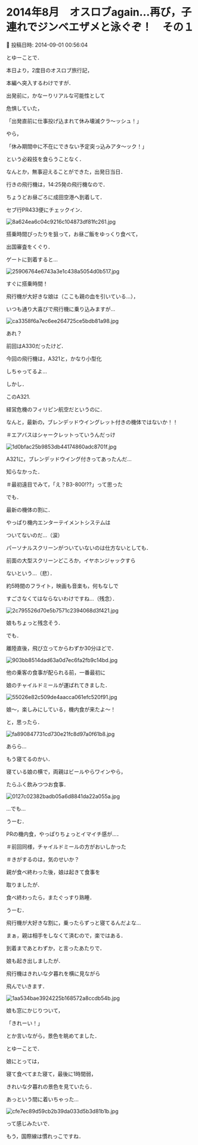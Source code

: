 # 2014年8月　オスロブagain…再び，子連れでジンベエザメと泳ぐぞ！　その１

📅 投稿日時: 2014-09-01 00:56:04

とゆーことで．


本日より，2度目のオスロブ旅行記，


本編へ突入するわけですが．





出発前に，かなーりリアルな可能性として


危惧していた，


「出発直前に仕事投げ込まれて休み壊滅クラ～ッシュ！」


やら，


「休み期間中に不在にできない予定突っ込みアタ～ック！」


という必殺技を食らうことなく．


なんとか，無事迎えることができた，出発日当日．





行きの飛行機は，14:25発の飛行機なので．


ちょうどお昼ごろに成田空港へ到着して．


セブ行PR433便にチェックイン．




![8a624ea6c04c9216c104873df81fc261.jpg](images/8a624ea6c04c9216c104873df81fc261.jpg)







搭乗時間ぴったりを狙って，お昼ご飯をゆっくり食べて，


出国審査をくぐり．


ゲートに到着すると…




![25906764e6743a3e1c438a5054d0b517.jpg](images/25906764e6743a3e1c438a5054d0b517.jpg)







すぐに搭乗時間！


飛行機が大好きな娘は（ここも親の血を引いている…），


いつも通り大喜びで飛行機に乗り込みますが…




![ca3358f6a7ec6ee264725ce5bdb81a98.jpg](images/ca3358f6a7ec6ee264725ce5bdb81a98.jpg)




あれ？


前回はA330だったけど．


今回の飛行機は，A321と，かなり小型化


しちゃってるよ…





しかし．


このA321.


経営危機のフィリピン航空だというのに．


なんと，最新の，ブレンデッドウイングレット付きの機体ではないか！！


＃エアバスはシャークレットっていうんだっけ




![1d0bfac25b9853db44174860adc8701f.jpg](images/1d0bfac25b9853db44174860adc8701f.jpg)




A321に，ブレンデッドウイング付きってあったんだ…


知らなかった．


＃最初遠目でみて，「え？B3-800!??」って思った





でも．


最新の機体の割に．


やっぱり機内エンターテイメントシステムは


ついてないのだ…（涙）


パーソナルスクリーンがついていないのは仕方ないとしても．


前面の大型スクリーンどころか，イヤホンジャックすら


ないという…（悲）．


約5時間のフライト，映画も音楽も，何もなしで


すごさなくてはならないわけですね…（残念）．




![2c795526d70e5b7571c2394068d3f421.jpg](images/2c795526d70e5b7571c2394068d3f421.jpg)




娘もちょっと残念そう．





でも．


離陸直後，飛び立ってからわずか30分ほどで．




![903bb8514dad63a0d7ec6fa2fb9c14bd.jpg](images/903bb8514dad63a0d7ec6fa2fb9c14bd.jpg)




他の乗客の食事が配られる前，一番最初に


娘のチャイルドミールが運ばれてきました．




![55026e82c509de4aacca061efc520f91.jpg](images/55026e82c509de4aacca061efc520f91.jpg)




娘～，楽しみにしている，機内食が来たよ～！


と，思ったら．




![fa890847731cd730e21fc8d97a0f61b8.jpg](images/fa890847731cd730e21fc8d97a0f61b8.jpg)




あらら…


もう寝てるのかい．





寝ている娘の横で，両親はビールやらワインやら，


たらふく飲みつつお食事．




![0127c02382badb05a6d8841da22a055a.jpg](images/0127c02382badb05a6d8841da22a055a.jpg)




…でも…


うーむ．


PRの機内食，やっぱりちょっとイマイチ感が…．


＃前回同様，チャイルドミールの方がおいしかった


＃きがするのは，気のせいか？





親が食べ終わった後，娘は起きて食事を


取りましたが．


食べ終わったら，またぐっすり熟睡．


うーむ．


飛行機が大好きな割に，乗ったらずっと寝てるんだよな…


まぁ，親は相手をしなくて済むので，楽ではある．





到着まであとわずか，と言ったあたりで．


娘も起き出しましたが．


飛行機はきれいな夕暮れを横に見ながら


飛んでいきます．




![1aa534bae3924225b168572a8ccdb54b.jpg](images/1aa534bae3924225b168572a8ccdb54b.jpg)




娘も窓にかじりついて，


「きれーい！」


とか言いながら，景色を眺めてました．





とゆーことで．


娘にとっては，


寝て食べてまた寝て，最後に1時間弱，


きれいな夕暮れの景色を見ていたら．





あっという間に着いちゃった…




![cfe7ec89d59cb2b39da033d5b3d81b1b.jpg](images/cfe7ec89d59cb2b39da033d5b3d81b1b.jpg)




って感じみたいで．


もう，国際線は慣れっこですね．
